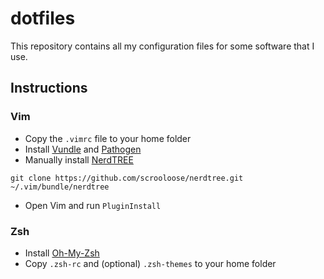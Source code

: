 # dotfiles

This repository contains all my configuration files for some software that I use.

## Instructions

### Vim

* Copy the `.vimrc` file to your home folder
* Install [Vundle](https://github.com/VundleVim/Vundle.vim) and [Pathogen](https://github.com/tpope/vim-pathogen)
* Manually install [NerdTREE](https://github.com/scrooloose/nerdtree)

`git clone https://github.com/scrooloose/nerdtree.git ~/.vim/bundle/nerdtree`
* Open Vim and run `PluginInstall`

### Zsh

* Install [Oh-My-Zsh](https://github.com/robbyrussell/oh-my-zsh)
* Copy `.zsh-rc` and (optional) `.zsh-themes` to your home folder
